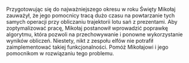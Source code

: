 Przygotowując się do najważniejszego okresu w roku Święty Mikołaj zauważył, że jego pomocnicy tracą dużo czasu na powtarzanie tych samych operacji przy obliczaniu trajektorii lotu sań z prezentami. Aby zoptymalizować pracę, Mikołaj postanowił wprowadzić poprawkę algorytmu, która pozwoli na przechowywanie i ponowne wykorzystanie wyników obliczeń. Niestety, nikt z zespołu elfów nie potrafił zaimplementować takiej funkcjonalności. Pomóż Mikołajowi i jego pomocnikom w rozwiązaniu tego problemu.